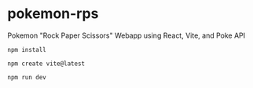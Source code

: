 # pokemon-rps
Pokemon "Rock Paper Scissors" Webapp using React, Vite, and Poke API


``` npm install ```

```npm create vite@latest```

```npm run dev```
